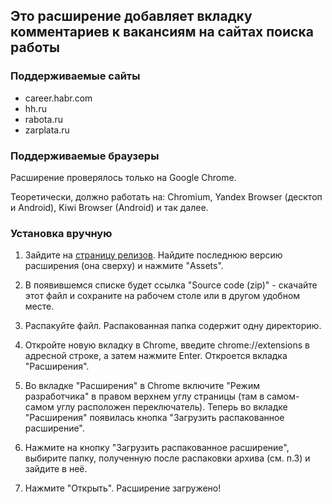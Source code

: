 ## Это расширение добавляет вкладку комментариев к вакансиям на сайтах поиска работы

### Поддерживаемые сайты

* career.habr.com
* hh.ru
* rabota.ru
* zarplata.ru

### Поддерживаемые браузеры

Расширение проверялось только на Google Chrome.

Теоретически, должно работать на: Chromium, Yandex Browser (десктоп и Android), Kiwi Browser (Android) и так далее.

### Установка вручную

1. Зайдите на [страницу релизов](https://github.com/denizzzka/jobchan-chrome-extension/releases/). Найдите последнюю версию расширения (она сверху) и нажмите "Assets".

2. В появившемся списке будет ссылка "Source code (zip)" - скачайте этот файл и сохраните на рабочем столе или в другом удобном месте.

0. Распакуйте файл. Распакованная папка содержит одну директорию.

0. Откройте новую вкладку в Chrome, введите chrome://extensions в адресной строке, а затем нажмите Enter. Откроется вкладка "Расширения".

0. Во вкладке "Расширения" в Chrome включите "Режим разработчика" в правом верхнем углу страницы (там в самом-самом углу расположен переключатель).
Теперь во вкладке "Расширения" появилась кнопка "Загрузить распакованное расширение".

0. Нажмите на кнопку "Загрузить распакованное расширение", выбирите папку, полученную после распаковки архива (см. п.3) и зайдите в неё.

0. Нажмите "Открыть". Расширение загружено!

